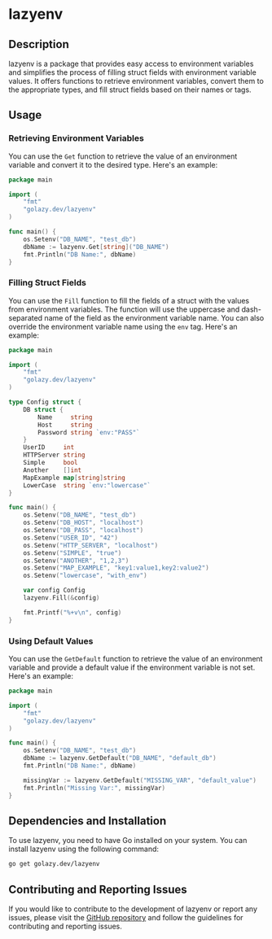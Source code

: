# lazyenv

## Description

lazyenv is a package that provides easy access to environment variables and simplifies the process of filling struct fields with environment variable values. It offers functions to retrieve environment variables, convert them to the appropriate types, and fill struct fields based on their names or tags.

## Usage

### Retrieving Environment Variables

You can use the `Get` function to retrieve the value of an environment variable and convert it to the desired type. Here's an example:

```go
package main

import (
	"fmt"
	"golazy.dev/lazyenv"
)

func main() {
	os.Setenv("DB_NAME", "test_db")
	dbName := lazyenv.Get[string]("DB_NAME")
	fmt.Println("DB Name:", dbName)
}
```

### Filling Struct Fields

You can use the `Fill` function to fill the fields of a struct with the values from environment variables. The function will use the uppercase and dash-separated name of the field as the environment variable name. You can also override the environment variable name using the `env` tag. Here's an example:

```go
package main

import (
	"fmt"
	"golazy.dev/lazyenv"
)

type Config struct {
	DB struct {
		Name     string
		Host     string
		Password string `env:"PASS"`
	}
	UserID     int
	HTTPServer string
	Simple     bool
	Another    []int
	MapExample map[string]string
	LowerCase  string `env:"lowercase"`
}

func main() {
	os.Setenv("DB_NAME", "test_db")
	os.Setenv("DB_HOST", "localhost")
	os.Setenv("DB_PASS", "localhost")
	os.Setenv("USER_ID", "42")
	os.Setenv("HTTP_SERVER", "localhost")
	os.Setenv("SIMPLE", "true")
	os.Setenv("ANOTHER", "1,2,3")
	os.Setenv("MAP_EXAMPLE", "key1:value1,key2:value2")
	os.Setenv("lowercase", "with_env")

	var config Config
	lazyenv.Fill(&config)

	fmt.Printf("%+v\n", config)
}
```

### Using Default Values

You can use the `GetDefault` function to retrieve the value of an environment variable and provide a default value if the environment variable is not set. Here's an example:

```go
package main

import (
	"fmt"
	"golazy.dev/lazyenv"
)

func main() {
	os.Setenv("DB_NAME", "test_db")
	dbName := lazyenv.GetDefault("DB_NAME", "default_db")
	fmt.Println("DB Name:", dbName)

	missingVar := lazyenv.GetDefault("MISSING_VAR", "default_value")
	fmt.Println("Missing Var:", missingVar)
}
```

## Dependencies and Installation

To use lazyenv, you need to have Go installed on your system. You can install lazyenv using the following command:

```sh
go get golazy.dev/lazyenv
```

## Contributing and Reporting Issues

If you would like to contribute to the development of lazyenv or report any issues, please visit the [GitHub repository](https://github.com/golazy/golazy) and follow the guidelines for contributing and reporting issues.
